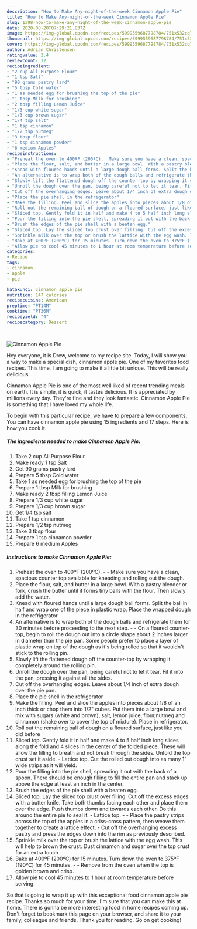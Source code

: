 ```yaml
---
description: "How to Make Any-night-of-the-week Cinnamon Apple Pie"
title: "How to Make Any-night-of-the-week Cinnamon Apple Pie"
slug: 1398-how-to-make-any-night-of-the-week-cinnamon-apple-pie
date: 2020-08-20T07:29:21.837Z
image: https://img-global.cpcdn.com/recipes/5999559687798784/751x532cq70/cinnamon-apple-pie-recipe-main-photo.jpg
thumbnail: https://img-global.cpcdn.com/recipes/5999559687798784/751x532cq70/cinnamon-apple-pie-recipe-main-photo.jpg
cover: https://img-global.cpcdn.com/recipes/5999559687798784/751x532cq70/cinnamon-apple-pie-recipe-main-photo.jpg
author: Adrian Christensen
ratingvalue: 3.4
reviewcount: 12
recipeingredient:
- "2 cup All Purpose Flour"
- "1 tsp Salt"
- "90 grams pastry lard"
- "5 tbsp Cold water"
- "1 as needed egg for brushing the top of the pie"
- "1 tbsp Milk for brushing"
- "2 tbsp filling Lemon Juice"
- "1/3 cup white sugar"
- "1/3 cup brown sugar"
- "1/4 tsp salt"
- "1 tsp cinnamon"
- "1/2 tsp nutmeg"
- "3 tbsp flour"
- "1 tsp cinnamon powder"
- "6 medium Apples"
recipeinstructions:
- "Preheat the oven to 400ºF (200ºC).  Make sure you have a clean, spacious counter top available for kneading and rolling out the dough."
- "Place the flour, salt, and butter in a large bowl. With a pastry blender or fork, crush the butter until it forms tiny balls with the flour. Then slowly add the water."
- "Knead with floured hands until a large dough ball forms. Split the ball in half and wrap one of the piece in plastic wrap. Place the wrapped dough in the refrigerator."
- "An alternative is to wrap both of the dough balls and refrigerate them for 30 minutes before proceeding to the next step.  On a floured counter-top, begin to roll the dough out into a circle shape about 2 inches larger in diameter than the pie pan. Some people prefer to place a layer of plastic wrap on top of the dough as it&#39;s being rolled so that it wouldn&#39;t stick to the rolling pin."
- "Slowly lift the flattened dough off the counter-top by wrapping it completely around the rolling pin."
- "Unroll the dough over the pan, being careful not to let it tear. Fit it into the pan, pressing it against all the sides."
- "Cut off the overhanging edges. Leave about 1/4 inch of extra dough over the pie pan."
- "Place the pie shell in the refrigerator"
- "Make the filling. Peel and slice the apples into pieces about 1/8 of an inch thick or chop them into 1/2&#34; cubes. Put them into a large bowl and mix with sugars (white and brown), salt, lemon juice, flour,nutmeg and cinnamon (shake over to cover the top of mixture). Place in refrigerator."
- "Roll out the remaining ball of dough on a floured surface, just like you did before"
- "Sliced top. Gently fold it in half and make 4 to 5 half inch long slices along the fold and 4 slices in the center of the folded piece. These will allow the filling to breath and not break through the sides. Unfold the top crust set it aside. Lattice top. Cut the rolled out dough into as many 1&#34; wide strips as it will yield."
- "Pour the filling into the pie shell, spreading it out with the back of a spoon. There should be enough filling to fill the entire pan and stack up above the edge at least an inch in the center."
- "Brush the edges of the pie shell with a beaten egg."
- "Sliced top. Lay the sliced top crust over filling. Cut off the excess edges with a butter knife. Take both thumbs facing each other and place them over the edge. Push thumbs down and towards each other. Do this around the entire pie to seal it. Lattice top.  Place the pastry strips across the top of the apples in a criss-cross pattern, then weave them together to create a lattice effect. Cut off the overhanging excess pastry and press the edges down into the rim as previously described."
- "Sprinkle milk over the top or brush the lattice with the egg wash. This will help to brown the crust. Dust cinnamon and sugar over the top crust for an extra touch"
- "Bake at 400ºF (200ºC) for 15 minutes. Turn down the oven to 375ºF (190ºC) for 45 minutes.  Remove from the oven when the top is golden brown and crisp."
- "Allow pie to cool 45 minutes to 1 hour at room temperature before serving."
categories:
- Recipe
tags:
- cinnamon
- apple
- pie

katakunci: cinnamon apple pie 
nutrition: 147 calories
recipecuisine: American
preptime: "PT14M"
cooktime: "PT36M"
recipeyield: "4"
recipecategory: Dessert

---
```



![Cinnamon Apple Pie](https://img-global.cpcdn.com/recipes/5999559687798784/751x532cq70/cinnamon-apple-pie-recipe-main-photo.jpg)

Hey everyone, it is Drew, welcome to my recipe site. Today, I will show you a way to make a special dish, cinnamon apple pie. One of my favorites food recipes. This time, I am going to make it a little bit unique. This will be really delicious.

Cinnamon Apple Pie is one of the most well liked of recent trending meals on earth. It is simple, it is quick, it tastes delicious. It is appreciated by millions every day. They're fine and they look fantastic. Cinnamon Apple Pie is something that I have loved my whole life.




To begin with this particular recipe, we have to prepare a few components. You can have cinnamon apple pie using 15 ingredients and 17 steps. Here is how you cook it.

<!--inarticleads1-->

##### The ingredients needed to make Cinnamon Apple Pie:

1. Take 2 cup All Purpose Flour
1. Make ready 1 tsp Salt
1. Get 90 grams pastry lard
1. Prepare 5 tbsp Cold water
1. Take 1 as needed egg for brushing the top of the pie
1. Prepare 1 tbsp Milk for brushing
1. Make ready 2 tbsp filling Lemon Juice
1. Prepare 1/3 cup white sugar
1. Prepare 1/3 cup brown sugar
1. Get 1/4 tsp salt
1. Take 1 tsp cinnamon
1. Prepare 1/2 tsp nutmeg
1. Take 3 tbsp flour
1. Prepare 1 tsp cinnamon powder
1. Prepare 6 medium Apples




<!--inarticleads2-->

##### Instructions to make Cinnamon Apple Pie:

1. Preheat the oven to 400ºF (200ºC). -  - Make sure you have a clean, spacious counter top available for kneading and rolling out the dough.
1. Place the flour, salt, and butter in a large bowl. With a pastry blender or fork, crush the butter until it forms tiny balls with the flour. Then slowly add the water.
1. Knead with floured hands until a large dough ball forms. Split the ball in half and wrap one of the piece in plastic wrap. Place the wrapped dough in the refrigerator.
1. An alternative is to wrap both of the dough balls and refrigerate them for 30 minutes before proceeding to the next step. -  - On a floured counter-top, begin to roll the dough out into a circle shape about 2 inches larger in diameter than the pie pan. Some people prefer to place a layer of plastic wrap on top of the dough as it&#39;s being rolled so that it wouldn&#39;t stick to the rolling pin.
1. Slowly lift the flattened dough off the counter-top by wrapping it completely around the rolling pin.
1. Unroll the dough over the pan, being careful not to let it tear. Fit it into the pan, pressing it against all the sides.
1. Cut off the overhanging edges. Leave about 1/4 inch of extra dough over the pie pan.
1. Place the pie shell in the refrigerator
1. Make the filling. Peel and slice the apples into pieces about 1/8 of an inch thick or chop them into 1/2&#34; cubes. Put them into a large bowl and mix with sugars (white and brown), salt, lemon juice, flour,nutmeg and cinnamon (shake over to cover the top of mixture). Place in refrigerator.
1. Roll out the remaining ball of dough on a floured surface, just like you did before
1. Sliced top. Gently fold it in half and make 4 to 5 half inch long slices along the fold and 4 slices in the center of the folded piece. These will allow the filling to breath and not break through the sides. Unfold the top crust set it aside. - Lattice top. Cut the rolled out dough into as many 1&#34; wide strips as it will yield.
1. Pour the filling into the pie shell, spreading it out with the back of a spoon. There should be enough filling to fill the entire pan and stack up above the edge at least an inch in the center.
1. Brush the edges of the pie shell with a beaten egg.
1. Sliced top. Lay the sliced top crust over filling. Cut off the excess edges with a butter knife. Take both thumbs facing each other and place them over the edge. Push thumbs down and towards each other. Do this around the entire pie to seal it. - Lattice top. -  - Place the pastry strips across the top of the apples in a criss-cross pattern, then weave them together to create a lattice effect. - Cut off the overhanging excess pastry and press the edges down into the rim as previously described.
1. Sprinkle milk over the top or brush the lattice with the egg wash. This will help to brown the crust. Dust cinnamon and sugar over the top crust for an extra touch
1. Bake at 400ºF (200ºC) for 15 minutes. Turn down the oven to 375ºF (190ºC) for 45 minutes. -  - Remove from the oven when the top is golden brown and crisp.
1. Allow pie to cool 45 minutes to 1 hour at room temperature before serving.




So that is going to wrap it up with this exceptional food cinnamon apple pie recipe. Thanks so much for your time. I'm sure that you can make this at home. There is gonna be more interesting food in home recipes coming up. Don't forget to bookmark this page on your browser, and share it to your family, colleague and friends. Thank you for reading. Go on get cooking!
